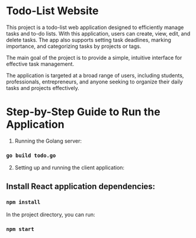 # Todo-List Website

This project is a todo-list web application designed to efficiently manage tasks and to-do lists. With this application, users can create, view, edit, and delete tasks. The app also supports setting task deadlines, marking importance, and categorizing tasks by projects or tags.

The main goal of the project is to provide a simple, intuitive interface for effective task management.

The application is targeted at a broad range of users, including students, professionals, entrepreneurs, and anyone seeking to organize their daily tasks and projects effectively.

# Step-by-Step Guide to Run the Application
1) Running the Golang server:

### `go build todo.go`

2) Setting up and running the client application:

## Install React application dependencies:

### `npm install`
In the project directory, you can run:

### `npm start`
